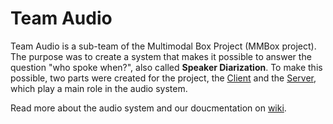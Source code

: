 # Team Audio
Team Audio is a sub-team of the Multimodal Box Project (MMBox project). The purpose was to create a system that makes it possible to answer the question "who spoke when?", also called **Speaker Diarization**. To make this possible, two parts were created for the project, the [Client](https://github.com/mmlabox/TeamAudio/tree/main/Client) and the [Server](https://github.com/mmlabox/TeamAudio/tree/main/Server), which play a main role in the audio system.

Read more about the audio system and our doucmentation on [wiki](https://github.com/mmlabox/TeamAudio/wiki).
